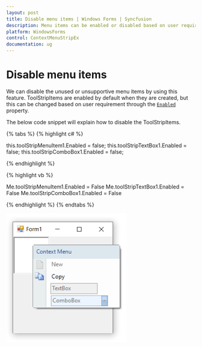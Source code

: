 ```yaml
---
layout: post
title: Disable menu items | Windows Forms | Syncfusion
description: Menu items can be enabled or disabled based on user requirement.
platform: WindowsForms
control: ContextMenuStripEx
documentation: ug
---
```


# Disable menu items

We can disable the unused or unsupportive menu items by using this feature. ToolStripItems are enabled by default when they are created, but this can be changed based on user requirement through the [`Enabled`](https://docs.microsoft.com/en-us/dotnet/api/system.windows.forms.toolstripmenuitem.enabled?redirectedfrom=MSDN&view=netframework-4.7.2#System_Windows_Forms_ToolStripMenuItem_Enabled) property.

The below code snippet will explain how to disable the ToolStripItems.

{% tabs %}
{% highlight c# %}

this.toolStripMenuItem1.Enabled = false;
this.toolStripTextBox1.Enabled = false;
this.toolStripComboBox1.Enabled = false;

{% endhighlight %}

{% highlight vb %}

Me.toolStripMenuItem1.Enabled = False
Me.toolStripTextBox1.Enabled = False
Me.toolStripComboBox1.Enabled = False

{% endhighlight %}
{% endtabs %}

![Disable menu items](DisableMenuitems_Images/Disable.png)
